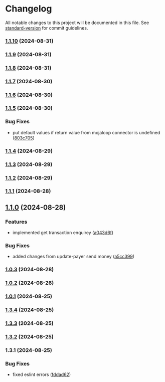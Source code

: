 # Changelog

All notable changes to this project will be documented in this file. See [standard-version](https://github.com/conventional-changelog/standard-version) for commit guidelines.

### [1.1.10](https://github.com/mojaloop/airtel-core-connector/compare/v1.1.9...v1.1.10) (2024-08-31)

### [1.1.9](https://github.com/mojaloop/airtel-core-connector/compare/v1.1.8...v1.1.9) (2024-08-31)

### [1.1.8](https://github.com/mojaloop/airtel-core-connector/compare/v1.1.7...v1.1.8) (2024-08-31)

### [1.1.7](https://github.com/mojaloop/airtel-core-connector/compare/v1.1.6...v1.1.7) (2024-08-30)

### [1.1.6](https://github.com/mojaloop/airtel-core-connector/compare/v1.1.5...v1.1.6) (2024-08-30)

### [1.1.5](https://github.com/mojaloop/airtel-core-connector/compare/v1.1.4...v1.1.5) (2024-08-30)


### Bug Fixes

* put default values if return value from mojaloop connector is undefined ([803c705](https://github.com/mojaloop/airtel-core-connector/commit/803c7052ac6ed446aecdcbacf62d44b3c055afcc))

### [1.1.4](https://github.com/mojaloop/airtel-core-connector/compare/v1.1.3...v1.1.4) (2024-08-29)

### [1.1.3](https://github.com/mojaloop/airtel-core-connector/compare/v1.1.2...v1.1.3) (2024-08-29)

### [1.1.2](https://github.com/mojaloop/airtel-core-connector/compare/v1.1.1...v1.1.2) (2024-08-29)

### [1.1.1](https://github.com/mojaloop/airtel-core-connector/compare/v1.1.0...v1.1.1) (2024-08-28)

## [1.1.0](https://github.com/mojaloop/airtel-core-connector/compare/v1.0.3...v1.1.0) (2024-08-28)


### Features

* implemented get transaction enquirey ([a043d6f](https://github.com/mojaloop/airtel-core-connector/commit/a043d6f1d88c5871da7338e030063f2e59a88cb6))


### Bug Fixes

* added changes from update-payer send money ([a5cc399](https://github.com/mojaloop/airtel-core-connector/commit/a5cc3991164d491edb9c5d1f6f3c4243c175b594))

### [1.0.3](https://github.com/mojaloop/airtel-core-connector/compare/v1.0.2...v1.0.3) (2024-08-28)

### [1.0.2](https://github.com/mojaloop/airtel-core-connector/compare/v1.0.1...v1.0.2) (2024-08-26)

### [1.0.1](https://github.com/mojaloop/airtel-core-connector/compare/v1.3.4...v1.0.1) (2024-08-25)

### [1.3.4](https://github.com/mojaloop/airtel-core-connector/compare/v1.3.3...v1.3.4) (2024-08-25)

### [1.3.3](https://github.com/mojaloop/airtel-core-connector/compare/v1.3.2...v1.3.3) (2024-08-25)

### [1.3.2](https://github.com/mojaloop/airtel-core-connector/compare/v1.3.1...v1.3.2) (2024-08-25)

### 1.3.1 (2024-08-25)


### Bug Fixes

* fixed eslint errors ([fddad62](https://github.com/mojaloop/airtel-core-connector/commit/fddad62df7bcf15749833bdcdf1ce622ba7974b6))
